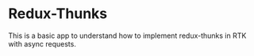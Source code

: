 # Redux-Thunks

This is a basic app to understand how to implement redux-thunks in RTK with async requests.
